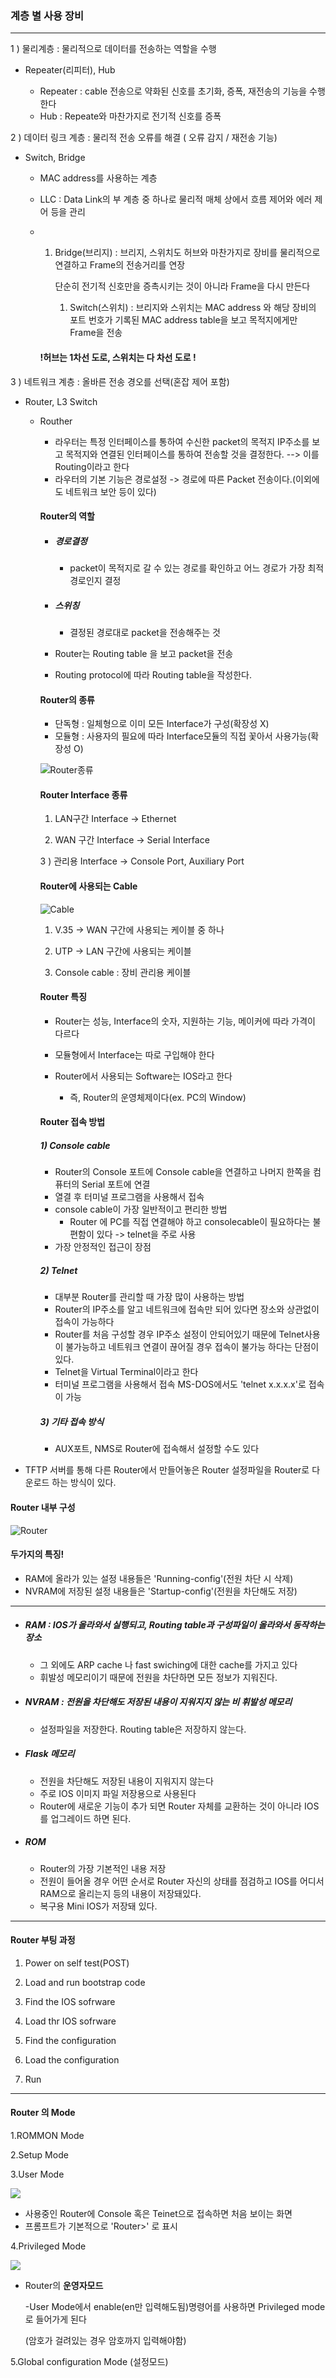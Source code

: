 ### 계층 별 사용 장비

---------------------------------------------



1 ) 물리계층 : 물리적으로 데이터를 전송하는 역할을 수행

+ Repeater(리피터), Hub

  + Repeater : cable 전송으로 약화된 신호를 초기화, 증폭, 재전송의 기능을 수행한다
  + Hub : Repeate와 마찬가지로 전기적 신호를 증폭

  

2 ) 데이터 링크 계층 : 물리적 전송 오류를 해결 ( 오류 감지 / 재전송 기능)

+ Switch, Bridge

  + MAC address를 사용하는 계층

  + LLC : Data Link의 부 계층 중 하나로 물리적 매체 상에서 흐름 제어와 에러 제어 등을 관리

  + 1. Bridge(브리지)  : 브리지, 스위치도 허브와 마찬가지로 장비를 물리적으로 연결하고 Frame의 전송거리를 연장 

       단순히 전기적 신호만을 증촉시키는 것이 아니라 Frame을 다시 만든다

       

       1. Switch(스위치)  : 브리지와 스위치는 MAC address 와 해당 장비의 포트 번호가 기록된 MAC address table을 보고 목적지에게만 Frame을 전송

    

    #### !허브는 1차선 도로, 스위치는 다 차선 도로 !

    

3 ) 네트워크 계층 : 올바른 전송 경오를 선택(혼잡 제어 포함)

+ Router, L3 Switch	

  + Routher

    + 라우터는 특정 인터페이스를 통하여 수신한 packet의 목적지 IP주소를 보고 목적지와 연결된 인터페이스를 통하여 전송할 것을 결정한다. --> 이를 Routing이라고 한다
    + 라우터의 기본 기능은 경로설정 -> 경로에 따른 Packet 전송이다.(이외에도 네트워크 보안 등이 있다)

    

    #### Router의 역할

    + ##### 경로결정

      + packet이 목적지로 갈 수 있는 경로를 확인하고 어느 경로가 가장 최적경로인지 결정

    + ##### 스위칭

      + 결정된 경로대로 packet을 전송해주는 것

    + Router는 Routing table 을 보고 packet을 전송

    + Routing protocol에 따라  Routing table을 작성한다.

    

    ####   Router의 종류

    + 단독형 : 일체형으로 이미 모든 Interface가 구성(확장성 X)
    + 모듈형 : 사용자의 필요에 따라 Interface모듈의 직접 꽃아서 사용가능(확장성 O)

    ![Router종류](https://slidesplayer.org/slide/14059271/86/images/4/Router+-+Router%EC%9D%98+%EC%A2%85%EB%A5%98+1%29+%EB%8B%A8%EB%8F%85%ED%98%95+%3A+%EC%9D%BC%EC%B2%B4%ED%98%95%EC%9C%BC%EB%A1%9C+%EC%9D%B4%EB%AF%B8+%EB%AA%A8%EB%93%A0+Interface%EA%B0%80+%EA%B5%AC%EC%84%B1.+%28%ED%99%95%EC%9E%A5%EC%84%B1+X%29.jpg)

    

    

    

    #### Router Interface 종류

    1) LAN구간 Interface -> Ethernet

    2) WAN 구간 Interface -> Serial Interface

    3 ) 관리용 Interface -> Console Port, Auxiliary Port

    

    #### Router에 사용되는 Cable

    ![Cable](https://slidesplayer.org/slide/14059271/86/images/6/Router+WAN+LAN+LAN+-+Router%EC%97%90+%EC%82%AC%EC%9A%A9%EB%90%98%EB%8A%94+Cable.jpg)

    1) V.35 -> WAN 구간에 사용되는 케이블 중 하나

    2) UTP -> LAN 구간에 사용되는 케이블

    3) Console cable : 장비 관리용 케이블

    

    #### Router 특징

    + Router는 성능, Interface의 숫자, 지원하는 기능, 메이커에 따라 가격이 다르다

    + 모듈형에서 Interface는 따로 구입해야 한다

    + Router에서 사용되는 Software는 IOS라고 한다

      + 즉, Router의 운영체제이다(ex. PC의 Window)

      

    #### Router 접속 방법

    ##### 1) Console cable

    + Router의 Console 포트에 Console cable을 연결하고 나머지 한쪽을 컴퓨터의 Serial 포트에 연결
    + 열결 후 터미널 프로그램을 사용해서 접속
    + console cable이 가장 일반적이고 편리한 방법
      + Router 에 PC를 직접 연결해야 하고 consolecable이 필요하다는 불편함이 있다 -> telnet을 주로 사용
    + 가장 안정적인 접근이 장점

    ##### 2) Telnet

    + 대부분 Router를 관리할 때 가장 많이 사용하는 방법
    + Router의 IP주소를 알고 네트워크에 접속만 되어 있다면 장소와 상관없이 접속이 가능하다
    + Router를 처음 구성할 경우 IP주소 설정이 안되어있기 때문에 Telnet사용이 불가능하고 네트워크 연결이 끊어질 경우 접속이 불가능 하다는 단점이 있다.
    + Telnet을 Virtual Terminal이라고 한다
    + 터미널 프로그램을 사용해서 접속 MS-DOS에서도 'telnet x.x.x.x'로 접속이 가능

    

    ##### 3) 기타 접속 방식

    + AUX포트, NMS로 Router에 접속해서 설정할 수도 있다
+ TFTP 서버를 통해 다른 Router에서 만들어놓은 Router 설정파일을 Router로 다운로드 하는 방식이 있다.
    

  
#### Router 내부 구성
  
![Router](https://t1.daumcdn.net/cfile/tistory/2626F14C52977AB601)



#### 두가지의 특징!

+ RAM에 올라가 있는 설정 내용들은 'Running-config'(전원 차단 시 삭제)
+ NVRAM에 저장된 설정 내용들은 'Startup-config'(전원을 차단해도 저장)

-----------

+ ##### RAM : IOS가 올라와서 실행되고, Routing table과 구성파일이 올라와서 동작하는 장소

  + 그 외에도 ARP cache 나 fast swiching에 대한 cache를 가지고 있다
  + 휘발성 메모리이기 때문에 전원을 차단하면 모든 정보가 지워진다.

  

+ ##### NVRAM : 전원을 차단해도 저장된 내용이 지워지지 않는 비 휘발성 메모리

  + 설정파일을 저장한다. Routing table은 저장하지 않는다.



+ #####  Flask 메모리

  + 전원을 차단해도 저장된 내용이 지워지지 않는다
  + 주로 IOS 이미지 파일 저장용으로 사용된다
  + Router에 새로운 기능이 추가 되면 Router 자체를 교환하는 것이 아니라 IOS를 업그레이드 하면 된다.

  

+ ##### ROM

  + Router의 가장 기본적인 내용 저장
  + 전원이 들어올 경우 어떤 순서로 Router 자신의 상태를 점검하고 IOS를 어디서 RAM으로 올리는지 등의 내용이 저장돼있다.
  + 복구용 Mini IOS가 저장돼 있다.

  

---------



#### Router 부팅 과정

1) Power on self test(POST)

2) Load and run bootstrap code

3) Find the IOS sofrware

4) Load thr IOS sofrware

5) Find the configuration

6) Load the configuration

7) Run





-----------------

#### **Router 의 Mode**

1.ROMMON Mode

2.Setup Mode

3.User Mode

![](https://t1.daumcdn.net/cfile/tistory/2147C3405297806302)

+ 사용중인 Router에 Console 혹은 Teinet으로 접속하면 처음 보이는 화면 
+ 프롬프트가 기본적으로 'Router>' 로 표시

4.Privileged Mode

![](https://t1.daumcdn.net/cfile/tistory/21074D385297811211)

+ Router의 **운영자모드**

  -User Mode에서 enable(en만 입력해도됨)명령어를 사용하면 Privileged mode로 들어가게 된다

   (암호가 걸려있는 경우 암호까지 입력해야함)

5.Global configuration Mode (설정모드)









































